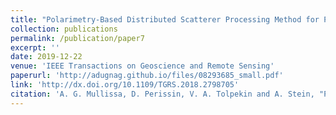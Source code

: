 ```yaml
---
title: "Polarimetry-Based Distributed Scatterer Processing Method for PSI Applications"
collection: publications
permalink: /publication/paper7
excerpt: ''
date: 2019-12-22
venue: 'IEEE Transactions on Geoscience and Remote Sensing'
paperurl: 'http://adugnag.github.io/files/08293685_small.pdf'
link: 'http://dx.doi.org/10.1109/TGRS.2018.2798705'
citation: 'A. G. Mullissa, D. Perissin, V. A. Tolpekin and A. Stein, "Polarimetry-Based Distributed Scatterer Processing Method for PSI Applications," in IEEE Transactions on Geoscience and Remote Sensing, vol. 56, no. 6, pp. 3371-3382'
---
```

